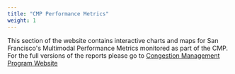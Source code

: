 ```yaml
---
title: "CMP Performance Metrics"
weight: 1
---
```


This section of the website contains interactive charts and maps for San Francisco's Multimodal Performance Metrics monitored as part of the CMP. For the full versions of the reports please go to [Congestion Management Program Website](https://www.sfcta.org/projects/congestion-management-program)

